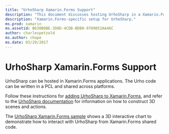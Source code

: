```yaml
---
title: "UrhoSharp Xamarin.Forms Support"
description: "This document discusses hosting UrhoSharp in a Xamarin.Forms application. It links to instructions and sample code for doing so."
description: "Xamarin.Forms-specific setup for UrhoSharp."
ms.prod: xamarin
ms.assetid: B630B8BE-3D8D-4CDB-BDB0-9709052AA46C
author: charlespetzold
ms.author: chape
ms.date: 03/29/2017
---
```


# UrhoSharp Xamarin.Forms Support

UrhoSharp can be hosted in Xamarin.Forms applications. The Urho code
can be written in a PCL and shared across platforms.

Follow these instructions for [adding UrhoSharp to Xamarin.Forms](~/xamarin-forms/user-interface/graphics/urhosharp.md),
and refer to the [UrhoSharp documentation](~/graphics-games/urhosharp/using.md)
for information on how to construct 3D scenes and actions.

The [UrhoSharp Xamarin.Forms sample](https://github.com/xamarin/urho-samples/tree/master/FormsSample)
shows a 3D interactive chart to demonstrate how to interact with UrhoSharp
from Xamarin.Forms shared code.

